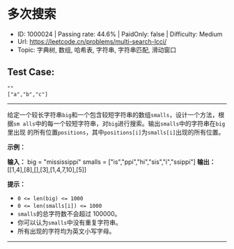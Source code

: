 # 多次搜索                                                          

* ID: 1000024 | Passing rate: 44.6% | PaidOnly: false  | Difficulty: Medium
* Url: https://leetcode.cn/problems/multi-search-lcci/
* Topic: 字典树, 数组, 哈希表, 字符串, 字符串匹配, 滑动窗口

## Test Case:

```
""
["a","b","c"]
```

---

给定一个较长字符串`big`和一个包含较短字符串的数组`smalls`，设计一个方法，根据`sm
alls`中的每一个较短字符串，对`big`进行搜索。输出`smalls`中的字符串在`big`里出现
的所有位置`positions`，其中`positions[i]`为`smalls[i]`出现的所有位置。

**示例：**

**输入：**
big = "mississippi"
smalls = ["is","ppi","hi","sis","i","ssippi"]
**输出：** [[1,4],[8],[],[3],[1,4,7,10],[5]]

**提示：**

* `0 <= len(big) <= 1000`
* `0 <= len(smalls[i]) <= 1000`
* `smalls`的总字符数不会超过 100000。
* 你可以认为`smalls`中没有重复字符串。
* 所有出现的字符均为英文小写字母。

---